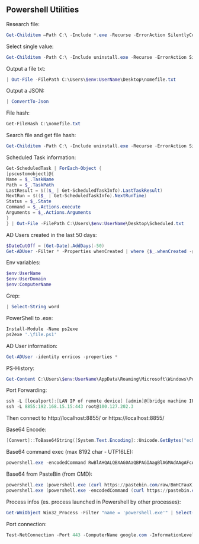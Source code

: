 Powershell Utilities
--------------------

Research file:
```powershell
Get-Childitem –Path C:\ -Include *.exe -Recurse -ErrorAction SilentlyContinue
```

Select single value:
```powershell
Get-Childitem -Path C:\ -Include uninstall.exe -Recurse -ErrorAction SilentlyContinue | Select-Object FullName
```

Output a file txt:
```powershell
| Out-File -FilePath C:\Users\$env:UserName\Desktop\nomefile.txt
```

Output a JSON:
```powershell
| ConvertTo-Json
```

File hash:
```powershell
Get-FileHash C:\nomefile.txt
```

Search file and get file hash:
```powershell
Get-Childitem -Path C:\ -Include uninstall.exe -Recurse -ErrorAction SilentlyContinue | Get-FileHash | format-list *
```

Scheduled Task information:
```powershell
Get-ScheduledTask | ForEach-Object {
[pscustomobject]@{
Name = $_.TaskName
Path = $_.TaskPath
LastResult = $(($_ | Get-ScheduledTaskInfo).LastTaskResult)
NextRun = $(($_ | Get-ScheduledTaskInfo).NextRunTime)
Status = $_.State
Command = $_.Actions.execute
Arguments = $_.Actions.Arguments
}
} | Out-File -FilePath C:\Users\$env:UserName\Desktop\Scheduled.txt
```

AD Users created in the last 50 days:
```powershell
$DateCutOff = (Get-Date).AddDays(-50)
Get-ADUser -Filter * -Properties whenCreated | where {$_.whenCreated -gt $DateCutOff} | FT Name, whenCreated
```

Env variables:
```powershell
$env:UserName
$env:UserDomain
$env:ComputerName
```

Grep:
```powershell
| Select-String word
```

PowerShell to .exe:
```powershell
Install-Module -Name ps2exe
ps2exe '.\file.ps1'
```

AD User information:
```powershell
Get-ADUser -identity erricos -properties *
```

PS-History:
```powershell
Get-Content C:\Users\$env:UserName\AppData\Roaming\Microsoft\Windows\Powershell\PSReadline\ConsoleHost_history.txt
```

Port Forwarding:
```powershell
ssh -L [localport]:[LAN IP of remote device] [admin]@[bridge machine IP]
ssh -L 8855:192.168.15.15:443 root@100.127.202.3
```
Then connect to http://localhost:8855/ or https://localhost:8855/

Base64 Encode:
```powershell
[Convert]::ToBase64String([System.Text.Encoding]::Unicode.GetBytes("echo asd"))
```

Base64 command exec (max 8192 char - UTF16LE):
```powershell
powershell.exe -encodedCommand RwBlAHQALQBXAG0AaQBPAGIAagBlAGMAdAAgAFcAaQBuADMAMgBfAFAAcgBvAGMAZQBzAHMAIAAtAEYAaQBsAHQAZQByACAAIgBuAGEAbQBlACAAPQAgACcAcABvAHcAZQByAHMAaABlAGwAbAAuAGUAeABlACcAIgAgAHwAIABTAGUAbABlAGMAdAAtAE8AYgBqAGUAYwB0ACAAQwBvAG0AbQBhAG4AZABMAGkAbgBlAA==
```

Base64 from PasteBin (from CMD):
```powershell
powershell.exe (powershell.exe (curl https://pastebin.com/raw/BmHCFauX).Content)
powershell.exe (powershell.exe -encodedCommand (curl https://pastebin.com/raw/J5dr6xTa).Content)
```

Process infos (es. process launched in Powershell by other processes):
```powershell
Get-WmiObject Win32_Process -Filter "name = 'powershell.exe'" | Select-Object CommandLine
```

Port connection:
```powershell
Test-NetConnection -Port 443 -ComputerName google.com -InformationLevel Detailed
```

